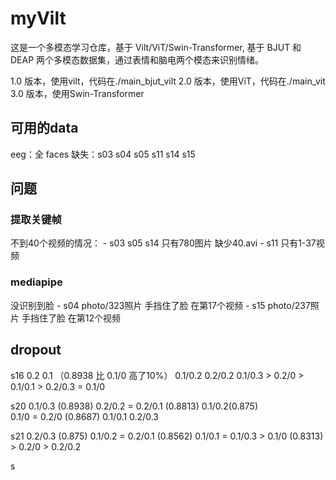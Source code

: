 # myVilt

这是一个多模态学习仓库，基于 Vilt/ViT/Swin-Transformer, 基于 BJUT 和 DEAP 两个多模态数据集，通过表情和脑电两个模态来识别情绪。

1.0 版本，使用vilt，代码在./main_bjut_vilt
2.0 版本，使用ViT，代码在./main_vit
3.0 版本，使用Swin-Transformer

## 可用的data

eeg：全
faces 缺失：s03 s04 s05 s11 s14 s15

## 问题

### 提取关键帧

不到40个视频的情况：
    - s03 s05 s14 只有780图片 缺少40.avi
    - s11 只有1-37视频

### mediapipe

没识别到脸
    - s04 photo/323照片 手挡住了脸 在第17个视频
    - s15 photo/237照片 手挡住了脸 在第12个视频

## dropout
s16 
    0.2 0.1 （0.8938 比 0.1/0 高了10%）
    0.1/0.2
    0.2/0.2
    0.1/0.3 > 0.2/0 > 0.1/0.1 > 0.2/0.3 = 0.1/0

s20
    0.1/0.3 (0.8938)
    0.2/0.2 = 0.2/0.1 (0.8813)  0.1/0.2(0.875)  
    0.1/0 = 0.2/0 (0.8687)  0.1/0.1  0.2/0.3

s21
    0.2/0.3 (0.875)
    0.1/0.2 = 0.2/0.1 (0.8562)
    0.1/0.1 = 0.1/0.3 > 0.1/0 (0.8313) > 0.2/0 > 0.2/0.2

s